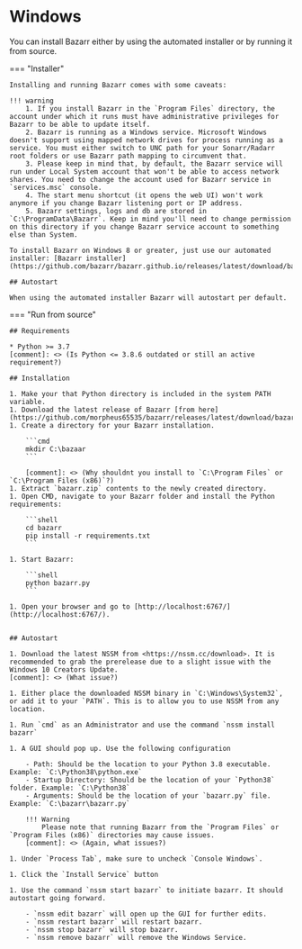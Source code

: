 # Windows

You can install Bazarr either by using the automated installer or by running it from source.

=== "Installer"

    Installing and running Bazarr comes with some caveats:

    !!! warning
        1. If you install Bazarr in the `Program Files` directory, the account under which it runs must have administrative privileges for Bazarr to be able to update itself.
        2. Bazarr is running as a Windows service. Microsoft Windows doesn't support using mapped network drives for process running as a service. You must either switch to UNC path for your Sonarr/Radarr root folders or use Bazarr path mapping to circumvent that.
        3. Please keep in mind that, by default, the Bazarr service will run under Local System account that won't be able to access network shares. You need to change the account used for Bazarr service in `services.msc` console.
        4. The start menu shortcut (it opens the web UI) won't work anymore if you change Bazarr listening port or IP address.
        5. Bazarr settings, logs and db are stored in `C:\ProgramData\Bazarr`. Keep in mind you'll need to change permission on this directory if you change Bazarr service account to something else than System.

    To install Bazarr on Windows 8 or greater, just use our automated installer: [Bazarr installer](https://github.com/bazarr/bazarr.github.io/releases/latest/download/bazarr.zip)

    ## Autostart

    When using the automated installer Bazarr will autostart per default.

=== "Run from source"

    ## Requirements

    * Python >= 3.7
    [comment]: <> (Is Python <= 3.8.6 outdated or still an active requirement?)

    ## Installation

    1. Make your that Python directory is included in the system PATH variable.
    1. Download the latest release of Bazarr [from here](https://github.com/morpheus65535/bazarr/releases/latest/download/bazarr.zip).
    1. Create a directory for your Bazarr installation.

        ```cmd
        mkdir C:\bazaar
        ```

        [comment]: <> (Why shouldnt you install to `C:\Program Files` or `C:\Program Files (x86)`?)
    1. Extract `bazarr.zip` contents to the newly created directory.
    1. Open CMD, navigate to your Bazarr folder and install the Python requirements:

        ```shell
        cd bazarr
        pip install -r requirements.txt
        ```

    1. Start Bazarr:

        ```shell
        python bazarr.py
        ```

    1. Open your browser and go to [http://localhost:6767/](http://localhost:6767/).


    ## Autostart

    1. Download the latest NSSM from <https://nssm.cc/download>. It is recommended to grab the prerelease due to a slight issue with the Windows 10 Creators Update.
    [comment]: <> (What issue?)

    1. Either place the downloaded NSSM binary in `C:\Windows\System32`, or add it to your `PATH`. This is to allow you to use NSSM from any location.

    1. Run `cmd` as an Administrator and use the command `nssm install bazarr`

    1. A GUI should pop up. Use the following configuration

        - Path: Should be the location to your Python 3.8 executable. Example: `C:\Python38\python.exe`
        - Startup Directory: Should be the location of your `Python38` folder. Example: `C:\Python38`
        - Arguments: Should be the location of your `bazarr.py` file. Example: `C:\bazarr\bazarr.py`

        !!! Warning
            Please note that running Bazarr from the `Program Files` or `Program Files (x86)` directories may cause issues.
        [comment]: <> (Again, what issues?)

    1. Under `Process Tab`, make sure to uncheck `Console Windows`.

    1. Click the `Install Service` button

    1. Use the command `nssm start bazarr` to initiate bazarr. It should autostart going forward.

        - `nssm edit bazarr` will open up the GUI for further edits.
        - `nssm restart bazarr` will restart bazarr.
        - `nssm stop bazarr` will stop bazarr.
        - `nssm remove bazarr` will remove the Windows Service.
